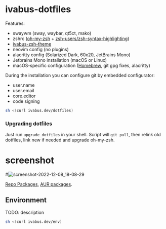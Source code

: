 # ivabus-dotfiles

Features:

- swaywm (sway, waybar, qt5ct, mako)
- zshrc ([oh-my-zsh](https://ohmyz.sh) + [zsh-users/zsh-syntax-highlighting](https://github.com/zsh-users/zsh-syntax-highlighting))
- [ivabus-zsh-theme](https://github.com/ivabus/ivabus-zsh-theme)
- neovim config (no plugins)
- alacritty config (Solarized Dark, 60x20, JetBrains Mono)
- Jetbrains Mono installation (macOS or Linux)
- macOS-specific configuration ([Homebrew](https://brew.sh), git gpg fixes, alacritty)

During the installation you can configure git by embedded configurator:

 - user.name
 - user.email
 - core.editor
 - code signing

```sh
sh <(curl ivabus.dev/dotfiles)
```

### Upgrading dotfiles

Just run `upgrade_dotfiles` in your shell. Script will `git pull`, then relink old dotfiles, link new if needed and upgrade oh-my-zsh.

# screenshot
#![screenshot-2022-12-08_18-08-29](https://user-images.githubusercontent.com/71599788/206481983-5dac2d62-5aea-4ccf-990a-b9ee6d53422f.png)

[Repo Packages](https://ivabus.dev/pkgs), [AUR packages](https://ivabus.dev/aur).

## Environment

TODO: description

```sh
sh <(curl ivabus.dev/env)
```